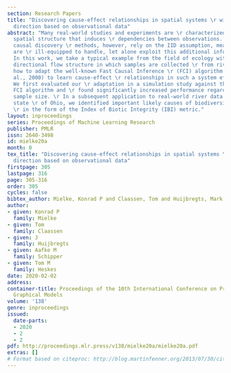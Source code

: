 ```yaml
---
section: Research Papers
title: "Discovering cause-effect relationships in spatial systems \r with a known
  direction based on observational data"
abstract: "Many real-world studies and experiments are \r characterized by an underlying
  spatial structure that induces \r dependencies between observations. Most existing
  causal discovery \r methods, however, rely on the IID assumption, meaning that they
  are \r ill-equipped to handle, let alone exploit this additional information. \r
  In this work, we take a typical example from the field of ecology with \r an underlying
  directional flow structure in which samples are collected \r from rivers and show
  how to adapt the well-known Fast Causal Inference \r (FCI) algorithm (Spirtes et
  al., 2000) to learn cause-effect \r relationships in such a system efficiently.
  We first evaluated our \r adaptation in a simulation study against the original
  FCI algorithm and \r found significantly increased performance regardless of the
  sample size. \r In a subsequent application to real-world river data from the US
  state \r of Ohio, we identified important likely causes of biodiversity measured
  \r in the form of the Index of Biotic Integrity (IBI) metric."
layout: inproceedings
series: Proceedings of Machine Learning Research
publisher: PMLR
issn: 2640-3498
id: mielke20a
month: 0
tex_title: "Discovering cause-effect relationships in spatial systems \r with a known
  direction based on observational data"
firstpage: 305
lastpage: 316
page: 305-316
order: 305  
cycles: false
bibtex_author: Mielke, Konrad P and Claassen, Tom and Huijbregts, Mark A J and Schipper, Aafke M and Heskes, Tom M
author:
- given: Konrad P
  family: Mielke
- given: Tom
  family: Claassen
- given: J
  family: Huijbregts
- given: Aafke M
  family: Schipper
- given: Tom M
  family: Heskes
date: 2020-02-02
address: 
container-title: Proceedings of the 10th International Conference on Probabilistic
  Graphical Models
volume: '138'
genre: inproceedings
issued:
  date-parts:
  - 2020
  - 2
  - 2
pdf: http://proceedings.mlr.press/v138/mielke20a/mielke20a.pdf
extras: []
# Format based on citeproc: http://blog.martinfenner.org/2013/07/30/citeproc-yaml-for-bibliographies/
---
```

